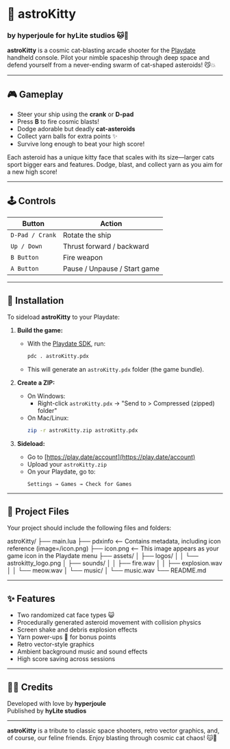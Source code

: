# 🌌 astroKitty
### by hyperjoule for hyLite studios 🐱🚀

**astroKitty** is a cosmic cat-blasting arcade shooter for the [Playdate](https://play.date) handheld console. Pilot your nimble spaceship through deep space and defend yourself from a never-ending swarm of cat-shaped asteroids! 😼💥

---

## 🎮 Gameplay

- Steer your ship using the **crank** or **D-pad**
- Press **B** to fire cosmic blasts!
- Dodge adorable but deadly **cat-asteroids**
- Collect yarn balls for extra points ✨
- Survive long enough to beat your high score!

Each asteroid has a unique kitty face that scales with its size—larger cats sport bigger ears and features. Dodge, blast, and collect yarn as you aim for a new high score!

---

## 🕹 Controls

| Button             | Action                            |
|--------------------|------------------------------------|
| `D-Pad / Crank`    | Rotate the ship                   |
| `Up / Down`        | Thrust forward / backward         |
| `B Button`         | Fire weapon                       |
| `A Button`         | Pause / Unpause / Start game      |

---

## 💾 Installation

To sideload **astroKitty** to your Playdate:

1. **Build the game:**
   - With the [Playdate SDK](https://developer.play.date/), run:
     ```sh
     pdc . astroKitty.pdx
     ```
   - This will generate an `astroKitty.pdx` folder (the game bundle).

2. **Create a ZIP:**
   - On Windows:
     - Right-click `astroKitty.pdx` → "Send to > Compressed (zipped) folder"
   - On Mac/Linux:
     ```sh
     zip -r astroKitty.zip astroKitty.pdx
     ```

3. **Sideload:**
   - Go to [https://play.date/account](https://play.date/account)
   - Upload your `astroKitty.zip`
   - On your Playdate, go to:
     ```
     Settings → Games → Check for Games
     ```

---

## 📝 Project Files

Your project should include the following files and folders:

astroKitty/ ├── main.lua ├── pdxinfo <-- Contains metadata, including icon reference (image=/icon.png) ├── icon.png <-- This image appears as your game icon in the Playdate menu ├── assets/ │ ├── logos/ │ │ └── astrokitty_logo.png │ ├── sounds/ │ │ ├── fire.wav │ │ ├── explosion.wav │ │ └── meow.wav │ └── music/ │ └── music.wav └── README.md

---

## ✨ Features

- Two randomized cat face types 😺
- Procedurally generated asteroid movement with collision physics
- Screen shake and debris explosion effects
- Yarn power-ups 🧶 for bonus points
- Retro vector-style graphics
- Ambient background music and sound effects
- High score saving across sessions

---

## 🧑‍🚀 Credits

Developed with love by **hyperjoule**  
Published by **hyLite studios**

---

**astroKitty** is a tribute to classic space shooters, retro vector graphics, and, of course, our feline friends. Enjoy blasting through cosmic cat chaos! 😽💫
